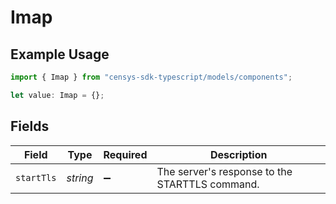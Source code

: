 # Imap

## Example Usage

```typescript
import { Imap } from "censys-sdk-typescript/models/components";

let value: Imap = {};
```

## Fields

| Field                                          | Type                                           | Required                                       | Description                                    |
| ---------------------------------------------- | ---------------------------------------------- | ---------------------------------------------- | ---------------------------------------------- |
| `startTls`                                     | *string*                                       | :heavy_minus_sign:                             | The server's response to the STARTTLS command. |